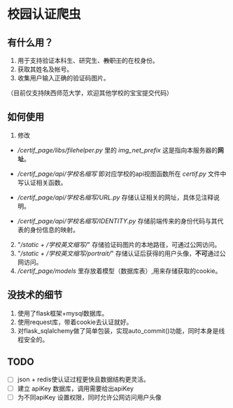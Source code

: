 # 校园认证爬虫
## 有什么用？
1. 用于支持验证本科生、研究生、~~教职工~~的在校身份。
2. 获取其姓名及帐号。
3. 收集用户输入正确的验证码图片。   

（目前仅支持陕西师范大学，欢迎其他学校的宝宝提交代码）

## 如何使用
1. 修改   
* */certif_page/libs/filehelper.py* 里的 *img_net_prefix* 这是指向本服务器的**网址**。

* */certif_page/api/学校名缩写* 即对应学校的api视图函数所在 *certif.py* 文件中写认证相关函数。

* */certif_page/api/学校名缩写/URL.py* 存储认证相关的网址，具体见注释说明。

* */certif_page/api/学校名缩写/IDENTITY.py* 存储前端传来的身份代码与其代表的身份信息的映射。

2. "*/static + /学校英文缩写/*" 存储验证码图片的本地路径，可通过公网访问。
3. "*/static + /学校英文缩写/portrait/*" 存储认证后获得的用户头像，**不可**通过公网访问。
4. */certif_page/models* 里存放着模型（数据库表）,用来存储获取的cookie。


## 没技术的细节
1. 使用了flask框架+mysql数据库。
2. 使用request库，带着cookie去认证就好。
3. 对flask_sqlalchemy做了简单包装，实现auto_commit()功能，同时本身是线程安全的。

## TODO
- [ ] json + redis使认证过程更快且数据结构更灵活。
- [ ] 建立 apiKey 数据库，调用需要给出apiKey
- [ ] 为不同apiKey 设置权限，同时允许公网访问用户头像

